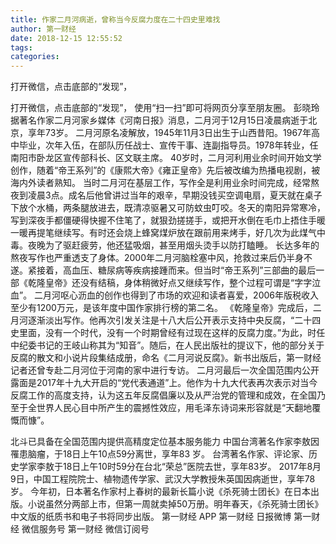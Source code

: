 ```yaml
---
title: 作家二月河病逝，曾称当今反腐力度在二十四史里难找
author: 第一财经
date: 2018-12-15 12:55:52
tags: 
categories: 
---
```

打开微信，点击底部的“发现”，
<!-- more -->
打开微信，点击底部的“发现”，
使用“扫一扫”即可将网页分享至朋友圈。
彭晓玲
据著名作家二月河家乡媒体《河南日报》消息，二月河于12月15日凌晨病逝于北京，享年73岁。
二月河原名凌解放，1945年11月3日出生于山西昔阳。1967年高中毕业，次年入伍，在部队历任战士、宣传干事、连副指导员。1978年转业，任南阳市卧龙区宣传部科长、区文联主席。
40岁时，二月河利用业余时间开始文学创作，随着“帝王系列”的《康熙大帝》《雍正皇帝》先后被改编为热播电视剧，被海内外读者熟知。
当时二月河在基层工作，写作全是利用业余时间完成，经常熬夜到凌晨3点。成名后他曾讲过当年的艰辛，早期没钱买空调电扇，夏天就在桌子下放个水桶，两条腿放进去，既清凉驱暑又可防蚊虫叮咬。冬天的南阳异常寒冷，写到深夜手都僵硬得快握不住笔了，就狠劲搓搓手，或把开水倒在毛巾上捂住手暖一暖再提笔继续写。有时还会烧上蜂窝煤炉放在跟前用来烤手，好几次为此煤气中毒。夜晚为了驱赶疲劳，他还猛吸烟，甚至用烟头烫手以防打瞌睡。
长达多年的熬夜写作也严重透支了身体。2000年二月河脑栓塞中风，抢救过来后仍半身不遂。紧接着，高血压、糖尿病等疾病接踵而来。但当时“帝王系列”三部曲的最后一部《乾隆皇帝》还没有结稿，身体稍微好点又继续写作，整个过程可谓是“字字泣血”。
二月河呕心沥血的创作也得到了市场的欢迎和读者喜爱，2006年版税收入至少有1200万元，是该年度中国作家排行榜的第二名。
《乾隆皇帝》完成后，二月河逐渐淡出写作。他再次引发关注是十八大后公开表示支持中央反腐，“二十四史里面，没有一个时代，没有一个时期曾经有过现在这样的反腐力度。”为此，时任中纪委书记的王岐山称其为“知音”。随后，在人民出版社的提议下，他的部分关于反腐的散文和小说片段集结成册，命名《二月河说反腐》。新书出版后，第一财经记者还曾专赴二月河位于河南的家中进行专访。
二月河最后一次全国范围内公开露面是2017年十九大开启的“党代表通道”上。他作为十九大代表再次表示对当今反腐工作的高度支持，认为这五年反腐倡廉以及从严治党的管理和成效，在全国乃至于全世界人民心目中所产生的震撼性效应，用毛泽东诗词来形容就是“天翻地覆慨而慷”。
 
 
北斗已具备在全国范围内提供高精度定位基本服务能力
中国台湾著名作家李敖因罹患脑瘤，于18日上午10点59分离世，享年83 岁。
台湾著名作家、评论家、历史学家李敖于18日上午10时59分在台北“荣总”医院去世，享年83岁。
2017年8月9日，中国工程院院士、植物遗传学家、武汉大学教授朱英国因病逝世，享年78岁。
今年初，日本著名作家村上春树的最新长篇小说《杀死骑士团长》在日本出版。小说虽然分两部上市，但第一周就卖掉50万册。明年春天，《杀死骑士团长》中文版的纸质书和电子书将同步出版。
第一财经
APP
第一财经
日报微博
第一财经
微信服务号
第一财经
微信订阅号
